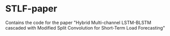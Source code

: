 # STLF-paper
Contains the code for the paper "Hybrid Multi-channel LSTM-BLSTM cascaded with Modified Split Convolution for Short-Term Load Forecasting"
